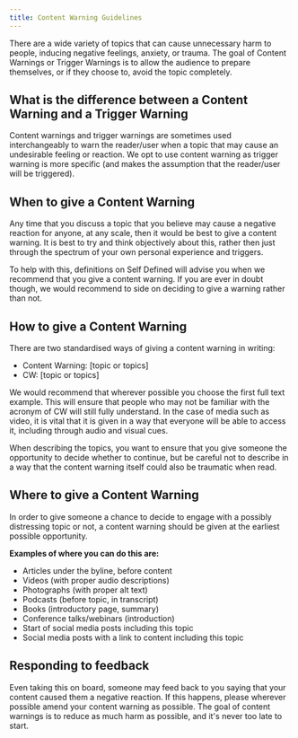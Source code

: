 ```yaml
---
title: Content Warning Guidelines
---
```


There are a wide variety of topics that can cause unnecessary harm to people, inducing negative feelings, anxiety, or trauma. The goal of Content Warnings or Trigger Warnings is to allow the audience to prepare themselves, or if they choose to, avoid the topic completely.

## What is the difference between a Content Warning and a Trigger Warning

Content warnings and trigger warnings are sometimes used interchangeably to warn the reader/user when a topic that may cause an undesirable feeling or reaction. We opt to use content warning as trigger warning is more specific (and makes the assumption that the reader/user will be triggered).



## When to give a Content Warning

Any time that you discuss a topic that you believe may cause a negative reaction for anyone, at any scale, then it would be best to give a content warning. It is best to try and think objectively about this, rather then just through the spectrum of your own personal experience and triggers.

To help with this, definitions on Self Defined will advise you when we recommend that you give a content warning. If you are ever in doubt though, we would recommend to side on deciding to give a warning rather than not.

## How to give a Content Warning

There are two standardised ways of giving a content warning in writing:

<ul class="list-default">
  <li>Content Warning: [topic or topics]</li>
  <li>CW: [topic or topics]</li>
</ul>

We would recommend that wherever possible you choose the first full text example. This will ensure that people who may not be familiar with the acronym of CW will still fully understand. In the case of media such as video, it is vital that it is given in a way that everyone will be able to access it, including through audio and visual cues.

When describing the topics, you want to ensure that you give someone the opportunity to decide whether to continue, but be careful not to describe in a way that the content warning itself could also be traumatic when read.

## Where to give a Content Warning

In order to give someone a chance to decide to engage with a possibly distressing topic or not, a content warning should be given at the earliest possible opportunity.

**Examples of where you can do this are:**

<ul class="list-default">
  <li>Articles under the byline, before content</li>
  <li>Videos (with proper audio descriptions)</li>
  <li>Photographs (with proper alt text)</li>
  <li>Podcasts (before topic, in transcript)</li>
  <li>Books (introductory page, summary)</li>
  <li>Conference talks/webinars (introduction)</li>
  <li>Start of social media posts including this topic</li>
  <li>Social media posts with a link to content including this topic</li>
</ul>

## Responding to feedback

Even taking this on board, someone may feed back to you saying that your content caused them a negative reaction. If this happens, please wherever possible amend your content warning as possible. The goal of content warnings is to reduce as much harm as possible, and it's never too late to start.
